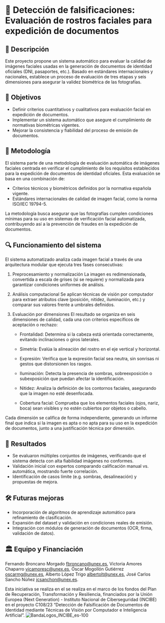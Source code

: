 # 📄 Detección de falsificaciones: Evaluación de rostros faciales para expedición de documentos
## 🎯 Descripción
Este proyecto propone un sistema automático para evaluar la calidad de imágenes faciales usadas en la generación de documentos de identidad oficiales (DNI, pasaportes, etc.). Basado en estándares internacionales y nacionales, establece un proceso de evaluación de tres etapas y seis dimensiones para asegurar la validez biométrica de las fotografías.

## 🚀 Objetivos
- Definir criterios cuantitativos y cualitativos para evaluación facial en expedición de documentos.
- Implementar un sistema automático que asegure el cumplimiento de normativas biométricas vigentes.
- Mejorar la consistencia y fiabilidad del proceso de emisión de documentos.

## 📘 Metodología
El sistema parte de una metodología de evaluación automática de imágenes faciales centrada en verificar el cumplimiento de los requisitos establecidos para la expedición de documentos de identidad oficiales. Esta evaluación se basa en una combinación de:

- Criterios técnicos y biométricos definidos por la normativa española vigente.
- Estándares internacionales de calidad de imagen facial, como la norma ISO/IEC 19794-5.

La metodología busca asegurar que las fotografías cumplen condiciones mínimas para su uso en sistemas de verificación facial automatizada, contribuyendo así a la prevención de fraudes en la expedición de documentos.

## 🔍 Funcionamiento del sistema
El sistema automatizado analiza cada imagen facial a través de una arquitectura modular que ejecuta tres fases consecutivas:

1. Preprocesamiento y normalización
La imagen es redimensionada, convertida a escala de grises (si se requiere) y normalizada para garantizar condiciones uniformes de análisis.

2. Análisis computacional
Se aplican técnicas de visión por computador para extraer atributos clave (posición, nitidez, iluminación, etc.) y comparar sus valores frente a umbrales definidos.

3. Evaluación por dimensiones
El resultado se organiza en seis dimensiones de calidad, cada una con criterios específicos de aceptación o rechazo:

    - Frontalidad: Determina si la cabeza está orientada correctamente, evitando inclinaciones o giros laterales.
    
    - Simetría: Evalúa la alineación del rostro en el eje vertical y horizontal.
    
    - Expresión: Verifica que la expresión facial sea neutra, sin sonrisas ni gestos que distorsionen los rasgos.
    
    - Iluminación: Detecta la presencia de sombras, sobreexposición o subexposición que puedan afectar la identificación.
    
    - Nitidez: Analiza la definición de los contornos faciales, asegurando que la imagen no esté desenfocada.
    
    - Cobertura facial: Comprueba que los elementos faciales (ojos, nariz, boca) sean visibles y no estén cubiertos por objetos o cabello.

Cada dimensión se califica de forma independiente, generando un informe final que indica si la imagen es apta o no apta para su uso en la expedición de documentos, junto a una justificación técnica por dimensión.

## 🧪 Resultados
- Se evaluaron múltiples conjuntos de imágenes, verificando que el sistema detecta con alta fiabilidad imágenes no conformes.
- Validación inicial con expertos comparando calificación manual vs. automática, mostrando fuerte correlación.
- Identificación de casos límite (e.g. sombras, desalineación) y propuestas de mejora.


## 🛠 Futuras mejoras
- Incorporación de algoritmos de aprendizaje automático para refinamiento de clasificación.
- Expansión del dataset y validación en condiciones reales de emisión.
- Integración con módulos de generación de documentos (OCR, firma, validación de datos).

## 🏛 Equipo y Financiación
Fernando Broncano Morgado [fbroncano@unex.es](mailto:fbroncano@unex.es), Victoria Amores Chaparro [vicamoresc@unex.es](mailto:vicamoresc@unex.es), Óscar Mogollón Gutiérrez [oscarmg@unex.es](mailto:oscarmg@unex.es), Alberto López Trigo [albertolt@unex.es](mailto:albertolt@unex.es), José Carlos Sancho Núñez [jcsanchon@unex.es](mailto:jcsanchon@unex.es).

Esta iniciativa se realiza en el se realiza en el marco de los fondos del Plan de Recuperación, Transformación y Resiliencia, financiados por la Unión Europea (Next Generation) - Instituto Nacional de Ciberseguridad (INCIBE) en el proyecto C108/23 “Detección de Falsificación de Documentos de Identidad mediante Técnicas de Visión por Computador e Inteligencia Artificial”.
![BandaLogos_INCIBE_es-100](https://github.com/user-attachments/assets/a2290f37-69d9-4caf-bee1-2b29c47bac97)
